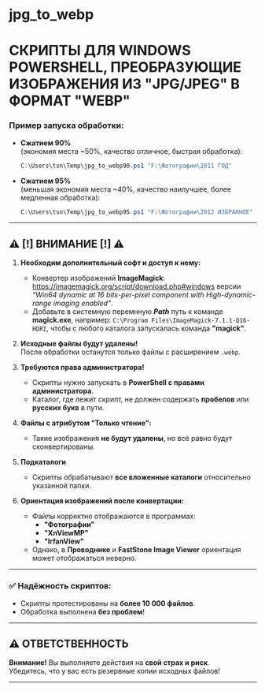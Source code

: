 # jpg_to_webp
# СКРИПТЫ ДЛЯ WINDOWS POWERSHELL, ПРЕОБРАЗУЮЩИЕ ИЗОБРАЖЕНИЯ ИЗ "JPG/JPEG" В ФОРМАТ "WEBP"

### Пример запуска обработки:
- **Сжатием 90%**  
  (экономия места ~50%, качество отличное, быстрая обработка):  
  ```powershell
  C:\Users\tsn\Temp\jpg_to_webp90.ps1 "F:\Фотографии\2011 ГОД"
  ```

- **Сжатием 95%**  
  (меньшая экономия места ~40%, качество наилучшее, более медленная обработка):  
  ```powershell
  C:\Users\tsn\Temp\jpg_to_webp95.ps1 "F:\Фотографии\2012 ИЗБРАННОЕ"
  ```

---

## ⚠️ [!] ВНИМАНИЕ [!] ⚠️

1. **Необходим дополнительный софт и доступ к нему:**  
   - Конвертер изображений **ImageMagick**: https://imagemagick.org/script/download.php#windows версии *"Win64 dynamic at 16 bits-per-pixel component with High-dynamic-range imaging enabled"*.
   - Добавьте в системную перемнную ***Path*** путь к команде **magick.exe**, например: ``C:\Program Files\ImageMagick-7.1.1-Q16-HDRI``, 
     чтобы с любого каталога запускалась команда **"magick"**.

2. **Исходные файлы будут удалены!**  
   После обработки останутся только файлы с расширением `.webp`.

3. **Требуются права администратора!**  
   - Скрипты нужно запускать в **PowerShell с правами администратора**.  
   - Каталог, где лежит скрипт, не должен содержать **пробелов** или **русских букв** в пути.

4. **Файлы с атрибутом "Только чтение":**  
   - Такие изображения **не будут удалены**, но всё равно будут сконвертированы.

5. **Подкаталоги**  
   - Скрипты обрабатывают **все вложенные каталоги** относительно указанной папки.
 
6. **Ориентация изображений после конвертации:**  
   - Файлы корректно отображаются в программах:  
     - **"Фотографии"**  
     - **"XnViewMP"**  
     - **"IrfanView"**  
   - Однако, в **Проводнике** и **FastStone Image Viewer** ориентация может отображаться неверно.

---

### ✅ Надёжность скриптов:
- Скрипты протестированы на **более 10 000 файлов**.  
- Обработка выполнена **без проблем**!  

---

## ⚠️ ОТВЕТСТВЕННОСТЬ
**Внимание!** Вы выполняете действия на **свой страх и риск**.  
Убедитесь, что у вас есть резервные копии исходных файлов!

---
